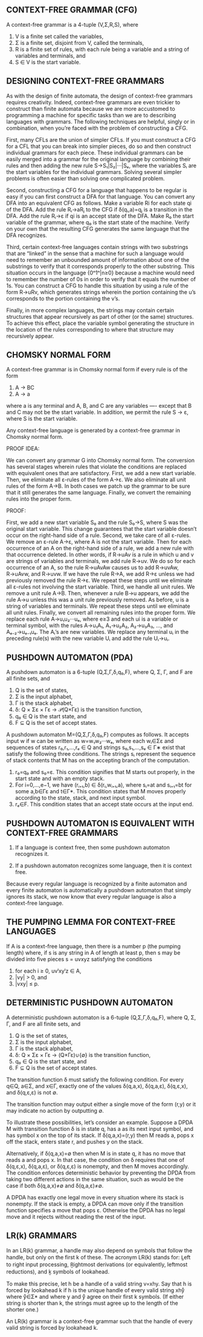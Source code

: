 CONTEXT-FREE GRAMMAR (CFG)
--------------------------

A context-free grammar is a 4-tuple (V,Σ,R,S), where

  1. V is a finite set called the variables,
  2. Σ is a finite set, disjoint from V, called the terminals,
  3. R is a finite set of rules, with each rule being a variable and a
     string of variables and terminals, and
  4. S ∈ V is the start variable.


DESIGNING CONTEXT-FREE GRAMMARS
-------------------------------

As with the design of finite automata, the design of context-free
grammars requires creativity. Indeed, context-free grammars are even
trickier to construct than finite automata because we are more
accustomed to programming a machine for specific tasks than we are to
describing languages with grammars. The following techniques are
helpful, singly or in combination, when you’re faced with the problem
of constructing a CFG.

First, many CFLs are the union of simpler CFLs. If you must construct
a CFG for a CFL that you can break into simpler pieces, do so and then
construct individual grammars for each piece. These individual
grammars can be easily merged into a grammar for the original language
by combining their rules and then adding the new rule S→S₁|S₂|···|Sₑ,
where the variables Sᵢ are the start variables for the individual
grammars. Solving several simpler problems is often easier than
solving one complicated problem.

Second, constructing a CFG for a language that happens to be regular
is easy if you can first construct a DFA for that language. You can
convert any DFA into an equivalent CFG as follows. Make a variable Ri
for each state qi of the DFA. Add the rule Rᵢ→aRⱼ to the CFG if
δ(qᵢ,a)=qⱼ is a transition in the DFA. Add the rule Rᵢ→ε if qi is an
accept state of the DFA. Make R₀ the start variable of the grammar,
where q₀ is the start state of the machine. Verify on your own that
the resulting CFG generates the same language that the DFA recognizes.

Third, certain context-free languages contain strings with two
substrings that are “linked” in the sense that a machine for such a
language would need to remember an unbounded amount of information
about one of the substrings to verify that it corresponds properly to
the other substring. This situation occurs in the language
{0ⁿ1ⁿ|n≥0} because a machine would need to remember the number of 0s
in order to verify that it equals the number of 1s. You can construct
a CFG to handle this situation by using a rule of the form R→uRv,
which generates strings wherein the portion containing the u’s
corresponds to the portion containing the v’s.

Finally, in more complex languages, the strings may contain certain
structures that appear recursively as part of other (or the same)
structures. To achieve this effect, place the variable symbol
generating the structure in the location of the rules corresponding to
where that structure may recursively appear.


CHOMSKY NORMAL FORM
-------------------

A context-free grammar is in Chomsky normal form if every rule is of
the form

  1. A → BC
  2. A → a

where a is any terminal and A, B, and C are any variables —- except
that B and C may not be the start variable. In addition, we permit the
rule S → ε, where S is the start variable.

Any context-free language is generated by a context-free grammar in
Chomsky normal form.

PROOF IDEA:

We can convert any grammar G into Chomsky normal form.  The conversion
has several stages wherein rules that violate the conditions are
replaced with equivalent ones that are satisfactory. First, we add a
new start variable. Then, we eliminate all ε-rules of the form A→ε. We
also eliminate all unit rules of the form A→B. In both cases we patch
up the grammar to be sure that it still generates the same
language. Finally, we convert the remaining rules into the proper
form.

PROOF:

First, we add a new start variable S₀ and the rule S₀→S, where S was
the original start variable. This change guarantees that the start
variable doesn’t occur on the right-hand side of a rule.  Second, we
take care of all ε-rules. We remove an ε-rule A→ε, where A is not the
start variable. Then for each occurrence of an A on the right-hand
side of a rule, we add a new rule with that occurrence deleted. In
other words, if R→uAv is a rule in which u and v are strings of
variables and terminals, we add rule R→uv. We do so for each
occurrence of an A, so the rule R→uAvAw causes us to add R→uvAw,
R→uAvw, and R→uvw. If we have the rule R→A, we add R→ε unless we had
previously removed the rule R→ε. We repeat these steps until we
eliminate all ε-rules not involving the start variable. Third, we
handle all unit rules. We remove a unit rule A→B. Then, whenever a
rule B→u appears, we add the rule A→u unless this was a unit rule
previously removed. As before, u is a string of variables and
terminals. We repeat these steps until we eliminate all unit rules.
Finally, we convert all remaining rules into the proper form. We
replace each rule A→u₁u₂···uₑ, where e≥3 and each ui is a variable or
terminal symbol, with the rules A→u₁A₁, A₁→u₂A₂, A₂→u₃A₃, ..., and
Aₑ₋₂→uₑ₋₁uₑ. The Aᵢ’s are new variables. We replace any terminal uᵢ in
the preceding rule(s) with the new variable Uᵢ and add the rule Uᵢ→uᵢ.


PUSHDOWN AUTOMATON (PDA)
------------------------

A pushdown automaton is a 6-tuple (Q,Σ,Γ,δ,q₀,F), where Q, Σ, Γ, and F
are all finite sets, and

  1. Q is the set of states,
  2. Σ is the input alphabet,
  3. Γ is the stack alphabet,
  4. δ: Q × Σε × Γε → 𝒫(Q×Γε) is the transition function,
  5. q₀ ∈ Q is the start state, and
  6. F ⊆ Q is the set of accept states.

A pushdown automaton M=(Q,Σ,Γ,δ,q₀,F) computes as follows. It accepts
input w if w can be written as w=w₁w₂···wₑ, where each wᵢ∈Σε and
sequences of states r₀,r₁,...,rₑ ∈ Q and strings s₀,s₁,...,sₑ ∈ Γ∗
exist that satisfy the following three conditions. The strings sᵢ
represent the sequence of stack contents that M has on the accepting
branch of the computation.

  1. r₀=q₀ and s₀=ε. This condition signifies that M starts out
     properly, in the start state and with an empty stack.
  2. For i=0,...,e−1, we have (rᵢ₊₁,b) ∈ δ(rᵢ,wᵢ₊₁,a), where sᵢ=at and
     sᵢ₊₁=bt for some a,b∈Γε and t∈Γ*. This condition states that M
     moves properly according to the state, stack, and next input
     symbol.
  3. rₑ∈F. This condition states that an accept state occurs at the
     input end.


PUSHDOWN AUTOMATON IS EQUIVALENT WITH CONTEXT-FREE GRAMMARS
-----------------------------------------------------------

  1. If a language is context free, then some pushdown automaton
     recognizes it.

  2. If a pushdown automaton recognizes some language, then it is
     context free.

Because every regular language is recognized by a finite automaton and
every finite automaton is automatically a pushdown automaton that
simply ignores its stack, we now know that every regular language is
also a context-free language.


THE PUMPING LEMMA FOR CONTEXT-FREE LANGUAGES
--------------------------------------------

If A is a context-free language, then there is a number p (the pumping
length) where, if s is any string in A of length at least p, then s
may be divided into five pieces s = uvxyz satisfying the conditions

  1. for each i ≥ 0, uvⁱxyⁱz ∈ A,
  2. |vy| > 0, and
  3. |vxy| ≤ p.


DETERMINISTIC PUSHDOWN AUTOMATON
--------------------------------

A deterministic pushdown automaton is a 6-tuple (Q,Σ,Γ,δ,q₀,F), where
Q, Σ, Γ, and F are all finite sets, and

  1. Q is the set of states,
  2. Σ is the input alphabet,
  3. Γ is the stack alphabet,
  4. δ: Q × Σε × Γε → (Q×Γε)∪{∅} is the transition function,
  5. q₀ ∈ Q is the start state, and
  6. F ⊆ Q is the set of accept states.

The transition function δ must satisfy the following condition. For
every q∈Q, a∈Σ, and x∈Γ, exactly one of the values δ(q,a,x), δ(q,a,ε),
δ(q,ε,x), and δ(q,ε,ε) is not ∅.

The transition function may output either a single move of the form
(r,y) or it may indicate no action by outputting ∅.

To illustrate these possibilities, let’s consider an example. Suppose
a DPDA M with transition function δ is in state q, has a as its next
input symbol, and has symbol x on the top of its stack. If
δ(q,a,x)=(r,y) then M reads a, pops x off the stack, enters state r,
and pushes y on the stack.

Alternatively, if δ(q,a,x)=∅ then when M is in state q, it has
no move that reads a and pops x. In that case, the condition on δ
requires that one of δ(q,ε,x), δ(q,a,ε), or δ(q,ε,ε) is nonempty, and
then M moves accordingly. The condition enforces deterministic
behavior by preventing the DPDA from taking two different actions in
the same situation, such as would be the case if both δ(q,a,x)≠∅ and
δ(q,a,ε)≠∅.

A DPDA has exactly one legal move in every situation where its stack
is nonempty. If the stack is empty, a DPDA can move only if the
transition function specifies a move that pops ε. Otherwise the DPDA
has no legal move and it rejects without reading the rest of the
input.


LR(k) GRAMMARS
--------------

In an LR(k) grammar, a handle may also depend on symbols that follow
the handle, but only on the first k of these. The acronym LR(k) stands
for: L̫eft to right input processing, R̫ightmost derivations (or
equivalently, leftmost reductions), and k̫ symbols of lookahead.

To make this precise, let h be a handle of a valid string v=xhy. Say
that h is forced by lookahead k if h is the unique handle of every
valid string xhyͦ where yͦ∈Σ* and where y and yͦ agree on their first
k symbols. (If either string is shorter than k, the strings must agree
up to the length of the shorter one.)

An LR(k) grammar is a context-free grammar such that the handle of
every valid string is forced by lookahead k.
